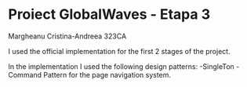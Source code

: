 # Proiect GlobalWaves  - Etapa 3
 Margheanu Cristina-Andreea 323CA

I used the official implementation for the first 2 stages of the project.

In the implementation I used the following design patterns:
-SingleTon 
-Command Pattern for the page navigation system.